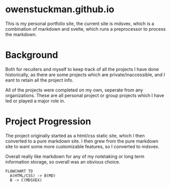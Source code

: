 # owenstuckman.github.io

This is my personal portfolio site, the current site is mdsvex, which is a combination of markdown and svelte, which runs a preprocessor to process the markdown.

# Background

Both for recuiters and myself to keep track of all the projects I have done historically, as there are some projects which are private/inaccessible, and I eant to retain all the project info.

All of the projects were completed on my own, seperate from any organizations. These are all personal project or group projects which I have led or played a major role in.

# Project Progression 

The project originally started as a html/css static site, which I then converted to a pure markdown site. I then grew from the pure markdown site to want some more customizable features, so I converted to mdsvex. 

Overall really like markdown for any of my notetaking or long term information storage, so overall was an obvious choice. 


```mermaid
FLOWCHART TD
  A(HTML/CSS) -> B(MD)
  B -> C(MDSVEX)
```
